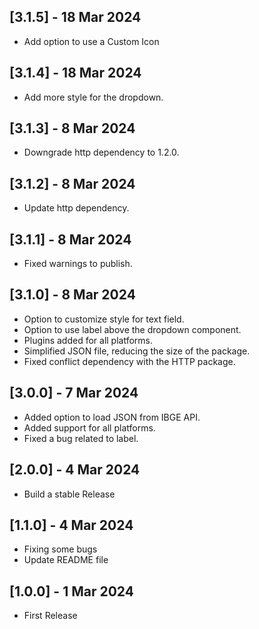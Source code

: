 ## [3.1.5] - 18 Mar 2024
- Add option to use a Custom Icon

## [3.1.4] - 18 Mar 2024
- Add more style for the dropdown.

## [3.1.3] - 8 Mar 2024
- Downgrade http dependency to 1.2.0.

## [3.1.2] - 8 Mar 2024
- Update http dependency.

## [3.1.1] - 8 Mar 2024
- Fixed warnings to publish.

## [3.1.0] - 8 Mar 2024
- Option to customize style for text field.
- Option to use label above the dropdown component.
- Plugins added for all platforms.
- Simplified JSON file, reducing the size of the package.
- Fixed conflict dependency with the HTTP package.

## [3.0.0] - 7 Mar 2024
- Added option to load JSON from IBGE API.
- Added support for all platforms.
- Fixed a bug related to label.

## [2.0.0] - 4 Mar 2024
- Build a stable Release

## [1.1.0] - 4 Mar 2024
- Fixing some bugs
- Update README file

## [1.0.0] - 1 Mar 2024
- First Release